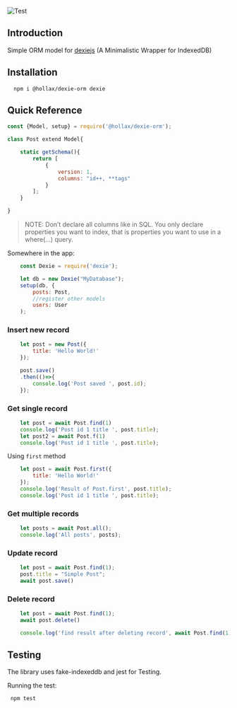 ![Test](https://github.com/github/docs/actions/workflows/test.yml/badge.svg)

## Introduction

Simple ORM model for [dexiejs](https://dexie.org/) (A Minimalistic Wrapper for IndexedDB)

## Installation

```
  npm i @hollax/dexie-orm dexie

```
## Quick Reference

```javascript
const {Model, setup} = require('@hollax/dexie-orm');

class Post extend Model{

    static getSchema(){
        return [
            {
                version: 1,
                columns: "id++, **tags"
            }
        ];
    }

}


```

> NOTE: Don’t declare all columns like in SQL. You only declare properties you want to index, that is properties you want to use in a where(…) query.

Somewhere in the app:

```javascript
    const Dexie = require('dexie');

    let db = new Dexie("MyDatabase");
    setup(db, {
        posts: Post,
        //register other models
        users: User
    );

```

### Insert new record

```javascript
    let post = new Post({
        title: 'Hello World!'
    });

    post.save()
    .then(()=>{
        console.log('Post saved ', post.id);
    });
```

### Get single record

```javascript
    let post = await Post.find(1)
    console.log('Post id 1 title ', post.title);
    let post2 = await Post.f(1)
    console.log('Post id 1 title ', post.title);

```

Using `first` method

```javascript
    let post = await Post.first({
        title: 'Hello World!'
    });
    console.log('Result of Post.first', post.title);
    console.log('Post id 1 title ', post.title);

```

### Get multiple records
```javascript
    let posts = await Post.all();
    console.log('All posts', posts);

```

### Update record

```javascript
    let post = await Post.find(1);
    post.title = "Simple Post";
    await post.save()

```

### Delete record

```javascript
    let post = await Post.find(1);
    await post.delete()

    console.log('find result after deleting record', await Post.find(1))

```

## Testing

The library uses fake-indexeddb and jest for Testing.

Running the test:
```javascript
 npm test

```